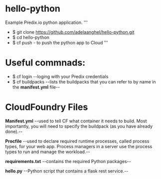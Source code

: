 hello-python
============

Example Predix.io python application.
'''
  - $ git clone https://github.com/adelaanghel/hello-python.git
  - $ cd hello-python
  - $ cf push      - to push the python app to Cloud
'''

Useful commnads:
================
- $ cf login        --loging with your Predix credentials
- $ cf buildpacks   --lists the buildpacks that you can refer to by name in the **manifest.yml** file--

CloudFoundry Files
==================
**Manifest.yml**
--used to tell CF what container it needs to build. Most importantly, you will need to specify the buildpack (as you have already done).--

**Procfile**
--used to declare required runtime processes, called process types, for your web app. Process managers in a server use the process types to run and manage the workload.--

**requirements.txt**
--contains the required Python packages--

**hello.py**
--Python script that contains a flask rest service.--
